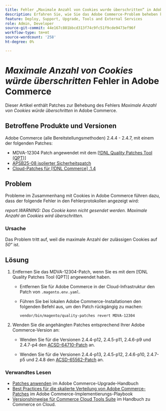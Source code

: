 ```yaml
---
title: Fehler „Maximale Anzahl von Cookies wurde überschritten“ in Adobe Commerce
description: Erfahren Sie, wie Sie das Adobe Commerce-Problem beheben können, bei dem ein Fehler auftritt, der angibt, dass die maximale Anzahl von Cookies überschritten würde.
feature: Deploy, Support, Upgrade, Tools and External Services
role: Admin, Developer
source-git-commit: 44e167c801bbcd313f74c9fc51f9cde9473ef96f
workflow-type: tm+mt
source-wordcount: '258'
ht-degree: 0%

---
```


# *Maximale Anzahl von Cookies würde überschritten* Fehler in Adobe Commerce

Dieser Artikel enthält Patches zur Behebung des Fehlers *Maximale Anzahl von Cookies würde überschritten* in Adobe Commerce.

## Betroffene Produkte und Versionen

Adobe Commerce (alle Bereitstellungsmethoden) 2.4.4 - 2.4.7, mit einem der folgenden Patches:

* MDVA-12304 Patch angewendet mit dem [[!DNL Quality Patches Tool (QPT)]](https://experienceleague.adobe.com/en/docs/commerce-operations/tools/quality-patches-tool/release-notes)
* [APSB25-08 isolierter Sicherheitspatch](/help/troubleshooting/known-issues-patches-attached/security-update-available-for-adobe-commerce-apsb25-08.md)
* [Cloud-Patches für  [!DNL Commerce] .1.4](https://experienceleague.adobe.com/en/docs/commerce-on-cloud/user-guide/release-notes/cloud-patches)

## Problem

Probleme im Zusammenhang mit Cookies in Adobe Commerce führen dazu, dass der folgende Fehler in den Fehlerprotokollen angezeigt wird:

*report.WARNING: Das Cookie kann nicht gesendet werden. Maximale Anzahl an Cookies wird überschritten.*

### Ursache

Das Problem tritt auf, weil die maximale Anzahl der zulässigen Cookies auf *50“* ist.

## Lösung

1. Entfernen Sie das MDVA-12304-Patch, wenn Sie es mit dem [!DNL Quality Patches Tool (QPT)] angewendet haben.

   * Entfernen Sie für Adobe Commerce in der Cloud-Infrastruktur den Patch von `.magento.env.yaml`.
   * Führen Sie bei lokalen Adobe Commerce-Installationen den folgenden Befehl aus, um den Patch rückgängig zu machen:

     `vendor/bin/magento/quality-patches revert MDVA-12304`

1. Wenden Sie die angehängten Patches entsprechend Ihrer Adobe Commerce-Version an:

   * Wenden Sie für die Versionen 2.4.4-p12, 2.4.5-p11, 2.4.6-p9 und 2.4.7-p4 den [ACSD-64710-Patch](assets/acsd-64710_2.4.5-p11.patch.zip) an.

   * Wenden Sie für die Versionen 2.4.4-p13, 2.4.5-p12, 2.4.6-p10, 2.4.7-p5 und 2.4.8 den [ACSD-65562-Patch](assets/acsd-65562_2.4.5-p12.patch.zip) an.

### Verwandtes Lesen

* [Patches anwenden](https://experienceleague.adobe.com/en/docs/commerce-operations/upgrade-guide/patches/apply) im Adobe Commerce-Upgrade-Handbuch
* [Best Practices für die skalierte Verteilung von Adobe Commerce-Patches](https://experienceleague.adobe.com/en/docs/commerce-operations/implementation-playbook/best-practices/maintenance/patching-at-scale) im Adobe Commerce-Implementierungs-Playbook
* [Versionshinweise für Commerce Cloud Tools Suite](https://experienceleague.adobe.com/en/docs/commerce-on-cloud/user-guide/release-notes/cloud-tools-suite) im Handbuch zu Commerce on Cloud.

